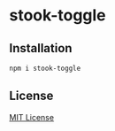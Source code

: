 # stook-toggle

## Installation

```bash
npm i stook-toggle
```

## License

[MIT License](https://github.com/motere/stook-toggle/blob/master/LICENSE)
